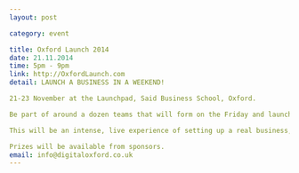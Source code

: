 ```yaml
---
layout: post

category: event

title: Oxford Launch 2014
date: 21.11.2014
time: 5pm - 9pm
link: http://OxfordLaunch.com
detail: LAUNCH A BUSINESS IN A WEEKEND! 

21-23 November at the Launchpad, Said Business School, Oxford. 

Be part of around a dozen teams that will form on the Friday and launch their businesses on Sunday. 

This will be an intense, live experience of setting up a real business, supported by experienced mentors.

Prizes will be available from sponsors.
email: info@digitaloxford.co.uk
---
```

